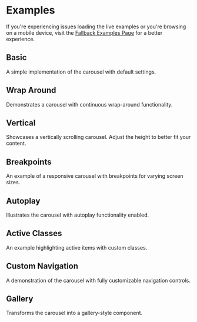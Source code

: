 # Examples

If you're experiencing issues loading the live examples or you're browsing on a mobile device, visit the [Fallback Examples Page](/examples-fallback) for a better experience.

## Basic

A simple implementation of the carousel with default settings.

<live-codes v-bind="LiveCodeExamples.basic" />

## Wrap Around

Demonstrates a carousel with continuous wrap-around functionality.

<live-codes v-bind="LiveCodeExamples.wrapAround" />

## Vertical

Showcases a vertically scrolling carousel. Adjust the height to better fit your content.

<live-codes v-bind="LiveCodeExamples.vertical" height="475px" />

## Breakpoints

An example of a responsive carousel with breakpoints for varying screen sizes.

<live-codes v-bind="LiveCodeExamples.breakpoints" />

## Autoplay

Illustrates the carousel with autoplay functionality enabled.

<live-codes v-bind="LiveCodeExamples.autoplay" />

## Active Classes

An example highlighting active items with custom classes.

<live-codes v-bind="LiveCodeExamples.activeClasses" />

## Custom Navigation

A demonstration of the carousel with fully customizable navigation controls.

<live-codes v-bind="LiveCodeExamples.customNavigation" height="260px" />

## Gallery

Transforms the carousel into a gallery-style component.

<live-codes v-bind="LiveCodeExamples.gallery" height="455px" />

<script setup>
import LiveCodes from './.vitepress/components/LiveCodes.vue';
import { LiveCodeExamples } from './examples';
</script>
